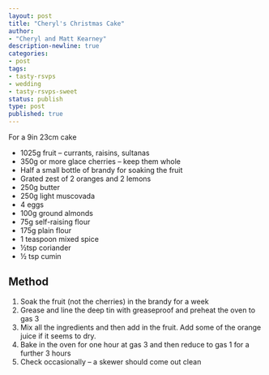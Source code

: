 ```yaml
---
layout: post
title: "Cheryl's Christmas Cake"
author:
- "Cheryl and Matt Kearney"
description-newline: true
categories:
- post
tags:
- tasty-rsvps
- wedding
- tasty-rsvps-sweet
status: publish
type: post
published: true
---
```


For a 9in 23cm cake

* 1025g fruit – currants, raisins, sultanas
* 350g or more glace cherries – keep them whole
* Half a small bottle of brandy for soaking the fruit
* Grated zest of 2 oranges and 2 lemons
* 250g butter
* 250g light muscovada
* 4 eggs
* 100g ground almonds
* 75g self-raising flour
* 175g plain flour
* 1 teaspoon mixed spice
* ½tsp coriander
* ½ tsp cumin

## Method

1. Soak the fruit (not the cherries) in the brandy for a week
1. Grease and line the deep tin with greaseproof and preheat the oven to gas 3
1. Mix all the ingredients and then add in the fruit. Add some of the orange juice if it seems to dry.
1. Bake in the oven for one hour at gas 3 and then reduce to gas 1 for a further 3 hours
1. Check occasionally – a skewer should come out clean
